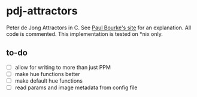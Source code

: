 # pdj-attractors

Peter de Jong Attractors in C. See [Paul Bourke's site](http://paulbourke.net/fractals/peterdejong/) for an explanation. All code is commented. This implementation is tested on \*nix only.

## to-do

- [ ] allow for writing to more than just PPM
- [ ] make hue functions better
- [ ] make default hue functions
- [ ] read params and image metadata from config file
